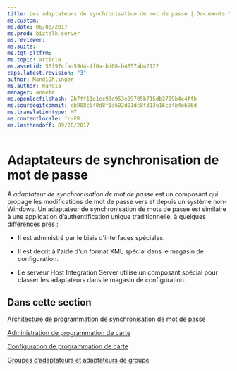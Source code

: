 ```yaml
---
title: Les adaptateurs de synchronisation de mot de passe | Documents Microsoft
ms.custom: 
ms.date: 06/08/2017
ms.prod: biztalk-server
ms.reviewer: 
ms.suite: 
ms.tgt_pltfrm: 
ms.topic: article
ms.assetid: 56f97cfa-59d4-4f0a-bd08-b4857ab42122
caps.latest.revision: "3"
author: MandiOhlinger
ms.author: mandia
manager: anneta
ms.openlocfilehash: 2b7ff11e1cc98e953e89705b715db3709b4c4ffb
ms.sourcegitcommit: cb908c540d8f1a692d01dc8f313e16cb4b4e696d
ms.translationtype: MT
ms.contentlocale: fr-FR
ms.lasthandoff: 09/20/2017
---
```

# <a name="password-sync-adapters"></a>Adaptateurs de synchronisation de mot de passe
A *adaptateur de synchronisation de mot de passe* est un composant qui propage les modifications de mot de passe vers et depuis un système non-Windows. Un adaptateur de synchronisation de mots de passe est similaire à une application d’authentification unique traditionnelle, à quelques différences près :  
  
-   Il est administré par le biais d'interfaces spéciales.  
  
-   Il est décrit à l'aide d'un format XML spécial dans le magasin de configuration.  
  
-   Le serveur Host Integration Server utilise un composant spécial pour classer les adaptateurs dans le magasin de configuration.  
  
## <a name="in-this-section"></a>Dans cette section  
 [Architecture de programmation de synchronisation de mot de passe](../core/password-sync-programming-architecture.md)  
  
 [Administration de programmation de carte](../core/adapter-programming-administration.md)  
  
 [Configuration de programmation de carte](../core/adapter-programming-configuration.md)  
  
 [Groupes d’adaptateurs et adaptateurs de groupe](../core/adapter-groups-and-group-adapters.md)